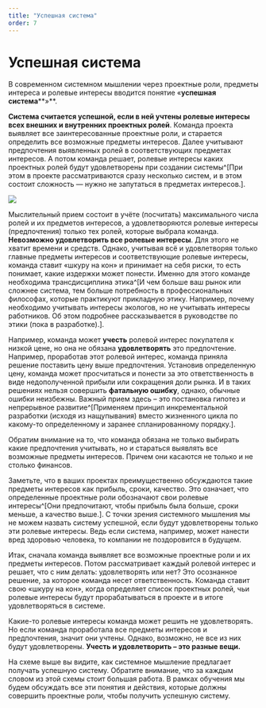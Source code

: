 ```yaml
---
title: "Успешная система"
order: 7
---
```


# Успешная система

В современном системном мышлении через проектные роли, предметы интереса и ролевые интересы вводится понятие «**успешная система****»**.

**Система считается успешной, если в ней учтены ролевые интересы всех внешних и внутренних проектных ролей**. Команда проекта выявляет все заинтересованные проектные роли, и старается определить все возможные предметы интересов. Далее учитывают предпочтения выявленных ролей в соответствующих предметах интересов. А потом команда решает, ролевые интересы каких проектных ролей будут удовлетворены при создании системы^[При этом в проекте рассматриваются сразу несколько систем, и в этом состоит сложность — нужно не запутаться в предметах интересов.].

![](/ru/personal/systems-thinking-introduction/12.png)

Мыслительный прием состоит в учёте (посчитать) максимального числа ролей и их предметов интересов, а удовлетворяются ролевые интересы (предпочтения) только тех ролей, которые выбрала команда. **Невозможно удовлетворить все ролевые интересы**. Для этого не хватит времени и средств. Однако, учитывая всё и удовлетворяя только главные предметы интересов и соответствующие ролевые интересы, команда ставит «шкуру на кон» и принимает на себя риски, то есть понимает, какие издержки может понести. Именно для этого команде необходима трансдисциплина этика^[И чем больше ваш рынок или сложнее система, тем больше потребность в профессиональных философах, которые практикуют прикладную этику. Например, почему необходимо учитывать интересы экологов, но не учитывать интересы работников. Об этом подробнее рассказывается в руководстве по этики (пока в разработке).].

Например, команда может **учесть** ролевой интерес покупателя к низкой цене, но она не обязана **удовлетворять** это предпочтение. Например, проработав этот ролевой интерес, команда приняла решение поставить цену выше предпочтения. Установив определенную цену, команда может просчитаться и понести за это ответственность в виде недополученной прибыли или сокращения доли рынка. И в таких решениях нельзя совершить **фатальную ошибку**, однако, обычные ошибки неизбежны. Важный прием здесь – это постановка гипотез и непрерывное развитие^[Применяем принцип инкрементальной разработки (исходя из нащупывания) вместо жизненного цикла по какому-то определенному и заранее спланированному порядку.].

Обратим внимание на то, что команда обязана не только выбирать какие предпочтения учитывать, но и стараться выявлять все возможные предметы интересов. Причем они касаются не только и не столько финансов.

Заметьте, что в ваших проектах преимущественно обсуждаются такие предметы интересов как прибыль, сроки, качество. Это означает, что определенные проектные роли обозначают свои ролевые интересы^[Они предпочитают, чтобы прибыль была больше, сроки меньше, а качество выше.]. С точки зрения системного мышления мы не можем назвать систему успешной, если будут удовлетворены только эти ролевые интересы. Ведь если система, например, может нанести вред здоровью человека, то компании не поздоровится в будущем.

Итак, сначала команда выявляет все возможные проектные роли и их предметы интересов. Потом рассматривает каждый ролевой интерес и решает, что с ним делать: удовлетворять или нет? Это осознанное решение, за которое команда несет ответственность. Команда ставит свою «шкуру на кон», когда определяет список проектных ролей, чьи ролевые интересы будут прорабатываться в проекте и в итоге удовлетворяться в системе.

Какие-то ролевые интересы команда может решить не удовлетворять. Но если команда проработала все предметы интересов и предпочтения, значит они учтены. Однако, возможно, не все из них будут удовлетворены. **Учесть и удовлетвор****и****ть – это разн****ые вещи****.**

На схеме выше вы видите, как системное мышление предлагает получать успешную систему. Обратите внимание, что за каждым словом из этой схемы стоит большая работа. В рамках обучения мы будем обсуждать все эти понятия и действия, которые должны совершить проектные роли, чтобы получить успешную систему.